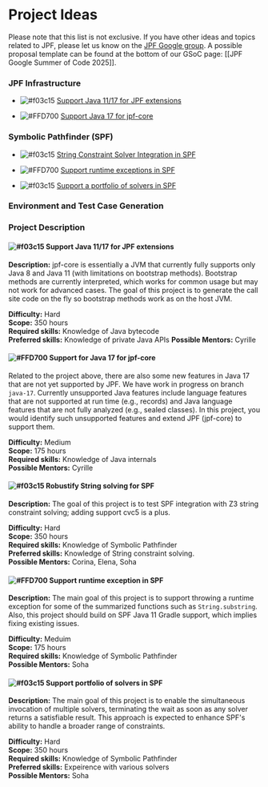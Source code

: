 # Project Ideas

Please note that this list is not exclusive. If you have other ideas and topics related to JPF, please let us know on the [JPF Google group](https://groups.google.com/forum/#!forum/java-pathfinder).
A possible proposal template can be found at the bottom of our GSoC page: [[JPF Google Summer of Code 2025]].

### JPF Infrastructure

* ![#f03c15](https://placehold.co/15x15/f03c15/f03c15.png) [Support Java 11/17 for JPF extensions](#support-java-11) <Cyrille>

*  ![#FFD700](https://placehold.co/15x15/FFD700/FFD700.png) [Support Java 17 for jpf-core](#support-java-17) <Cyrille> 

<!-- ### JPF Application Domains -->

<!-- * [Model Checking Distributed Java Applications](#model-checking-distributed-java-applications) <Cyrille> -->

<!-- * [Verification of Multi Agent Systems](#verification-of-multi-agent-systems) <Franco><Eric><CheckWithNeha> -->

<!--* [Verification of Actor-based Systems](#verification-of-actor-based-systems) <Nastaran> -->

<!--* [Verification of Event-Driven Applications](#verification-of-event-driven-applications) <Oksana>-->

<!-- * [Verification of epistemic properties of Java programs](#verification-of-epistemic-properties-of-java-programs) <Franco><Nikos> -->

<!-- ### Separation Logic

* [Verification of unbounded heap-manipulating programs via learning](#verification-of-unbounded-heap-manipulating-programs-via-learning) <Loc><Sang> -->

<!-- ### Automatic Program Repair -->

<!-- * [Automatic program repair using annotations](#automatic-program-repair-using-annotations) <Bach><Vaibhav><Eric><Corina> -->

### Symbolic Pathfinder (SPF)

<!-- * ![#f03c15](https://placehold.co/15x15/f03c15/f03c15.png) [Support Java 11+ for SPF](#support-java-11-for-spf) <Yannic><Corina> -->

<!-- * [Support gradle for SPF](#support-gradle-for-spf) <Yannic><Corina> -->

* ![#f03c15](https://placehold.co/15x15/f03c15/f03c15.png) [String Constraint Solver Integration in SPF](#improving-string-analysis-in-spf) <Yannic><Corina><Elena><Soha>

* ![#FFD700](https://placehold.co/15x15/FFD700/FFD700.png) [Support runtime exceptions in SPF](#runtime-exception-in-spf) <Soha>

* ![#f03c15](https://placehold.co/15x15/f03c15/f03c15.png) [Support a portfolio of solvers in SPF](#solvers-portfolio-in-spf) <Soha>

<!-- * [Support Bit-Vector Floating Point in SPF](#bvfloating-point-in-spf) <Soha> -->

<!-- * [Refactoring SPF constraint library](#refactoring-spf-constraint-library) <Elena> -->

<!-- * [Handling Native Calls in the Context of Symbolic Execution](#handling-native-calls-in-the-context-of-symbolic-execution) <Corina><Nastaran> -->

<!-- * [Comparison between concolic execution and classical symbolic execution](#comparison-between-concolic-and-classical-symbolic-execution) -->

<!-- * [Generic GREEN](#generic-green) <Willem> -->

<!-- * [Improving Symbolic PathFinder](#improving-symbolic-pathfinder) <Kasper><Corina> -->

<!-- * [Improving Sampling of Symbolic Paths](#improving-sampling-of-symbolic-paths) <Kasper> -->

<!-- * [Hash-consing for SPF](#hash-consing-for-spf) <Vaibhav> -->

<!-- * [Visualizing ChoiceGenerator tree for SPF](#visualizing-choicegenerator-tree-for-spf) <Vaibhav> -->

<!-- * [Combinatorial testing of configuration options for SPF](#combinatorial-testing-of-configuration-options-for-SPF) <Vaibhav> -->

<!-- * [Beneficial path-merging for SPF](#beneficial-path-merging-for-SPF) <Vaibhav> -->

<!--### Hybrid Fuzzing-->

<!-- * [Whitebox Fuzzer and Grammar Learner](#whitebox-fuzzer-and-grammar-learner)  -->

<!-- * [Fuzzing and Symbolic Execution](#fuzzing-and-symbolic-execution) <Corina><Yannic> -->


<!-- ### Smart Contract -->

<!-- * [Smart Contract Analysis](#smart-contract-analysis) <Cyrille> -->



<!-- ### Android -->

<!-- * [Analysis of Android Applications](#analysis-of-android-applications) -->



<!-- ### Concolic Execution -->

<!-- * [JDart maintenance and scalability](#jdart-maintenance-and-scalability) <Falk> -->

<!--
* [New Features for JDart](#new-features-for-jdart) <Kasper>

* [Concolic Execution for Android Apps](#concolic-execution-for-android-apps) <Kasper>

* [Support for parallel or distributed exploration in JDart](#support-for-parallel-or-distributed-exploration-in-jdart-and-regression-tests-for-jdart)

* [Regression tests for JDart](#support-for-parallel-or-distributed-exploration-in-jdart-and-regression-tests-for-jdart)-->



### Environment and Test Case Generation

<!-- * [Environment and Test Case Generation for Specific Domains](#environment-and-test-case-generation-for-specific-domains) <Oksana> -->

<!-- * ![#FFD700](https://placehold.co/15x15/FFD700/FFD700.png) [Model-based Testing with Modbat for JPF](#mbt-modbat) <Cyrille> -->

<!-- * [Minimizing test-cases for branch coverage of Path-Merged Regions](#minimize-testcases-path-merging) <Soha> -->

<!-- * [Method summaries, extended](#method-summaries)<Cyrille><Pavel> -->

<!-- * [Environment and Test Case Generation for Symbolic Execution](#environment-and-test-case-generation-for-symbolic-execution) <Oksana>

<!-- * [Test Case Generation for Evolving Applications](#test-case-generation-for-evolving-applications) <Oksana> -->



<!-- ### JPF Extensions and External Systems Interfacing -->

<!-- * [Evaluating jpf-psyco](#evaluating-jpf-psyco) <Kasper><CheckWithFalk> -->



<!-- ### Symbolic Data-race Detection -->

<!-- * [Symbolic data-race detection for Habanero Java](#symbolic-data-race-detection-for-habanero-java) <Eric> -->



### Project Description

<a name="support-java-11"></a>
#### ![#f03c15](https://placehold.co/15x15/f03c15/f03c15.png) Support Java 11/17 for JPF extensions

**Description:**
jpf-core is essentially a JVM that currently fully supports only Java 8 and Java 11 (with limitations on bootstrap methods). Bootstrap methods are currently interpreted, which works for common usage but may not work for advanced cases. The goal of this project is to generate the call site code on the fly so bootstrap methods work as on the host JVM. 

**Difficulty:** Hard  
**Scope:** 350 hours  
**Required skills:** Knowledge of Java bytecode  
**Preferred skills:** Knowledge of private Java APIs 
**Possible Mentors:** Cyrille

<a name="support-java-17"></a>
#### ![#FFD700](https://placehold.co/15x15/FFD700/FFD700.png) Support for Java 17 for jpf-core

Related to the project above, there are also some new features in Java 17 that are not yet supported by JPF. We have work in progress on branch `java-17`. Currently unsupported Java features include language features that are not supported at run time (e.g., records) and Java language features that are not fully analyzed (e.g., sealed classes). In this project, you would identify such unsupported features and extend JPF (jpf-core) to support them.

**Difficulty:** Medium  
**Scope:** 175 hours  
**Required skills:** Knowledge of Java internals  
**Possible Mentors:** Cyrille

<!--
<a name="mbt-modbat"></a>
#### ![#FFD700](https://placehold.co/15x15/FFD700/FFD700.png) Test Case Generation/Model-based Testing with Modbat for JPF

**Description:**
JPF requires test cases as a starting point to explore a system. It is therefore suitable to use
test case generation to create test cases automatically. [Modbat](https://github.com/cyrille-artho/modbat/) is an open-source tool for test case generation. For testing concurrent software,
an obvious choice would be to combine Modbat (to generate tests) with JPF (to execute tests and
find concurrency problems). This has been done once as a [proof of concept](https://people.kth.se/~artho/papers/ase-2013-preprint.pdf) but is not supported in the current version of Modbat.
The main reason for this is that Modbat's reporting has to read and parse bytecode, which requires
access to some native code that JPF does not support.
The goal is to find all problems where Modbat requires native access, and to use jpf-nhandler
to resolve as many of these cases as possible. Remaining cases can be handled with custom model/peer classes, perhaps not with the full feature set, but at least to avoid JPF aborting due to an unsupported feature.

**Difficulty:** Medium  
**Scope:** 350 hours  
**Required skills:** Knowledge of Java Pathfinder  
**Preferred skills:** Knowledge of test generation  
**Possible Mentors:** Cyrille
-->

<!--
<a name="support-gradle-for-spf"></a>
#### Support for gradle for SPF

**Description:**
The goal of this project is to (1) implement gradle support for Symbolic Pathfinder, (2) to update the extension template, including gradle support and updated documentation.

**Difficulty:** Easy  
**Scope:** 175 hours  
**Required skills:** Knowledge of Java Pathfinder and Gradle build automation  
**Preferred skills:** Knowledge of Symbolic Pathfinder  
**Possible Mentors:** Yannic, Corina
-->

<!-- 
<a name="support-java-11-for-spf"></a>
#### ![#f03c15](https://placehold.co/15x15/f03c15/f03c15.png) Support for Java v11 for SPF

**Description:**
The goal of this project is to upgrade SPF to work with Java 11.

**Difficulty:** Hard  
**Scope:** 350 hours  
**Required skills:** Knowledge of Symbolic Pathfinder   
**Preferred skills:** Knowledge of Java v11  
**Possible Mentors:** Yannic, Corina

-->

<a name="improving-string-analysis-in-spf"></a>
#### ![#f03c15](https://placehold.co/15x15/f03c15/f03c15.png) Robustify String solving for SPF

**Description:**
The goal of this project is to test SPF integration with Z3 string constraint solving; adding support cvc5 is a plus.


**Difficulty:** Hard  
**Scope:** 350 hours  
**Required skills:** Knowledge of Symbolic Pathfinder   
**Preferred skills:** Knowledge of String constraint solving.  
**Possible Mentors:** Corina, Elena, Soha


<a name="runtime-exception-in-spf"></a>
#### ![#FFD700](https://placehold.co/15x15/FFD700/FFD700.png) Support runtime exception in SPF

**Description:**
The main goal of this project is to support throwing a runtime exception for some of the summarized functions such as `String.substring`. Also, this project should build on SPF Java 11 Gradle support, which implies fixing existing issues. 


**Difficulty:** Meduim  
**Scope:** 175 hours    
**Required skills:** Knowledge of Symbolic Pathfinder   
**Possible Mentors:** Soha


<a name="solvers-portfolio-in-spf"></a>
#### ![#f03c15](https://placehold.co/15x15/f03c15/f03c15.png) Support portfolio of solvers in SPF

**Description:**
The main goal of this project is to enable the simultaneous invocation of multiple solvers, terminating the wait as soon as any solver returns a satisfiable result. This approach is expected to enhance SPF's ability to handle a broader range of constraints.


**Difficulty:** Hard  
**Scope:** 350 hours  
**Required skills:** Knowledge of Symbolic Pathfinder   
**Preferred skills:** Expeirence with various solvers   
**Possible Mentors:** Soha



<!--
 
<a name="minimize-testcases-path-merging"></a>
#### Minimizing Test-Cases for Branch Coverage of Path-Merged Regions

**Description:**
When generating test cases for path-merging more branch obligations could be covered with a single test case. In this project, we will focus on ways to minimize the number of test cases generated from path-merging for branch coverage criteria. 

**Difficulty:** Medium  
**Required skills:** Knowledge of Symbolic PathFinder.  
**Preferred skills:** Knowledge of Java Ranger.  

-->
